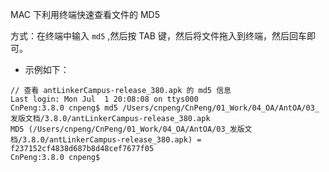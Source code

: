 MAC 下利用终端快速查看文件的 MD5

方式：在终端中输入 `md5` ,然后按 TAB 键，然后将文件拖入到终端，然后回车即可。

* 示例如下：

```
// 查看 antLinkerCampus-release_380.apk 的 md5 信息
Last login: Mon Jul  1 20:08:08 on ttys000
CnPeng:3.8.0 cnpeng$ md5 /Users/cnpeng/CnPeng/01_Work/04_OA/AntOA/03_发版文档/3.8.0/antLinkerCampus-release_380.apk 
MD5 (/Users/cnpeng/CnPeng/01_Work/04_OA/AntOA/03_发版文档/3.8.0/antLinkerCampus-release_380.apk) = f237152cf4838d687b8d48cef7677f05
CnPeng:3.8.0 cnpeng$ 
```